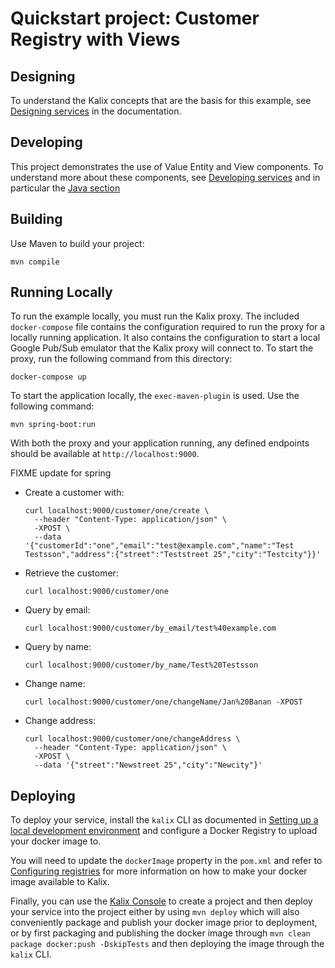 # Quickstart project: Customer Registry with Views

## Designing

To understand the Kalix concepts that are the basis for this example, see [Designing services](https://docs.kalix.io/services/development-process.html) in the documentation.


## Developing

This project demonstrates the use of Value Entity and View components.
To understand more about these components, see [Developing services](https://docs.kalix.io/services/)
and in particular the [Java section](https://docs.kalix.io/java/)


## Building

Use Maven to build your project:

```shell
mvn compile
```


## Running Locally

To run the example locally, you must run the Kalix proxy. The included `docker-compose` file contains the configuration required to run the proxy for a locally running application.
It also contains the configuration to start a local Google Pub/Sub emulator that the Kalix proxy will connect to.
To start the proxy, run the following command from this directory:

```shell
docker-compose up
```

To start the application locally, the `exec-maven-plugin` is used. Use the following command:

```shell
mvn spring-boot:run
```

With both the proxy and your application running, any defined endpoints should be available at `http://localhost:9000`. 

FIXME update for spring

* Create a customer with:
  ```shell
  curl localhost:9000/customer/one/create \
    --header "Content-Type: application/json" \
    -XPOST \
    --data '{"customerId":"one","email":"test@example.com","name":"Test Testsson","address":{"street":"Teststreet 25","city":"Testcity"}}'
  ```
* Retrieve the customer:
  ```shell
  curl localhost:9000/customer/one
  ```
* Query by email:
  ```shell
  curl localhost:9000/customer/by_email/test%40example.com
  ```
* Query by name:
  ```shell
  curl localhost:9000/customer/by_name/Test%20Testsson
  ```
* Change name:
  ```shell
  curl localhost:9000/customer/one/changeName/Jan%20Banan -XPOST
  ```
* Change address:
  ```shell
  curl localhost:9000/customer/one/changeAddress \
    --header "Content-Type: application/json" \
    -XPOST \
    --data '{"street":"Newstreet 25","city":"Newcity"}'
  ```

## Deploying

To deploy your service, install the `kalix` CLI as documented in
[Setting up a local development environment](https://docs.kalix.io/setting-up/)
and configure a Docker Registry to upload your docker image to.

You will need to update the `dockerImage` property in the `pom.xml` and refer to
[Configuring registries](https://docs.kalix.io/projects/container-registries.html)
for more information on how to make your docker image available to Kalix.

Finally, you can use the [Kalix Console](https://console.kalix.io)
to create a project and then deploy your service into the project either by using `mvn deploy` which
will also conveniently package and publish your docker image prior to deployment, or by first packaging and
publishing the docker image through `mvn clean package docker:push -DskipTests` and then deploying the image
through the `kalix` CLI.
